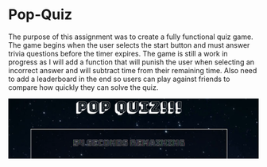 # Pop-Quiz

The purpose of this assignment was to create a fully functional quiz game. The game begins when the user selects the start button and must answer trivia questions before the timer expires. The game is still a work in progress as I will add a function that will punish the user when selecting an incorrect answer and will subtract time from their remaining time. Also need to add a leaderboard in the end so users can play against friends to compare how quickly they can solve the quiz.

[Pop-Quiz]: https://github.com/n7-gil/Pop-Quiz

![Screenshot of completed web page.](assets/screenshot.PNG)